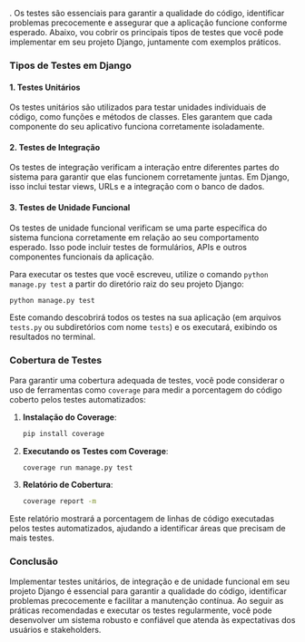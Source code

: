 . Os testes são essenciais para garantir a qualidade do código, identificar problemas precocemente e assegurar que a aplicação funcione conforme esperado. Abaixo, vou cobrir os principais tipos de testes que você pode implementar em seu projeto Django, juntamente com exemplos práticos.

### Tipos de Testes em Django

#### 1. Testes Unitários

Os testes unitários são utilizados para testar unidades individuais de código, como funções e métodos de classes. Eles garantem que cada componente do seu aplicativo funciona corretamente isoladamente.

#### 2. Testes de Integração

Os testes de integração verificam a interação entre diferentes partes do sistema para garantir que elas funcionem corretamente juntas. Em Django, isso inclui testar views, URLs e a integração com o banco de dados.

#### 3. Testes de Unidade Funcional

Os testes de unidade funcional verificam se uma parte específica do sistema funciona corretamente em relação ao seu comportamento esperado. Isso pode incluir testes de formulários, APIs e outros componentes funcionais da aplicação.

Para executar os testes que você escreveu, utilize o comando `python manage.py test` a partir do diretório raiz do seu projeto Django:

```bash
python manage.py test
```

Este comando descobrirá todos os testes na sua aplicação (em arquivos `tests.py` ou subdiretórios com nome `tests`) e os executará, exibindo os resultados no terminal.

### Cobertura de Testes

Para garantir uma cobertura adequada de testes, você pode considerar o uso de ferramentas como `coverage` para medir a porcentagem do código coberto pelos testes automatizados:

1. **Instalação do Coverage**:

   ```bash
   pip install coverage
   ```

2. **Executando os Testes com Coverage**:

   ```bash
   coverage run manage.py test
   ```

3. **Relatório de Cobertura**:

   ```bash
   coverage report -m
   ```

Este relatório mostrará a porcentagem de linhas de código executadas pelos testes automatizados, ajudando a identificar áreas que precisam de mais testes.

### Conclusão

Implementar testes unitários, de integração e de unidade funcional em seu projeto Django é essencial para garantir a qualidade do código, identificar problemas precocemente e facilitar a manutenção contínua. Ao seguir as práticas recomendadas e executar os testes regularmente, você pode desenvolver um sistema robusto e confiável que atenda às expectativas dos usuários e stakeholders.